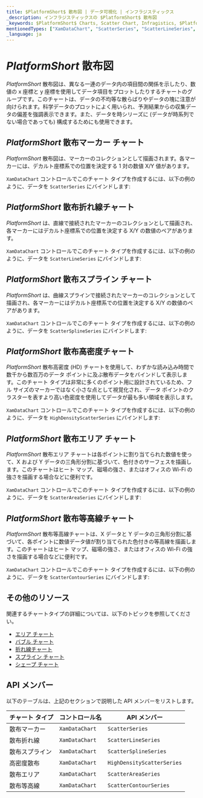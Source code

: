 ```yaml
---
title: $PlatformShort$ 散布図 | データ可視化 | インフラジスティックス
_description: インフラジスティックスの $PlatformShort$ 散布図
_keywords: $PlatformShort$ Charts, Scatter Chart, Infragistics, $PlatformShort$ チャート, 散布図, インフラジスティックス
mentionedTypes: ["XamDataChart", "ScatterSeries", "ScatterLineSeries", "ScatterSplineSeries", "HighDensityScatterSeries", "ScatterAreaSeries", "ScatterContourSeries"]
_language: ja
---
```

# $PlatformShort$ 散布図

$PlatformShort$ 散布図は、異なる一連のデータ内の項目間の関係を示したり、数値の x 座標と y 座標を使用してデータ項目をプロットしたりするチャートのグループです。このチャートは、データの不均等な散らばりやデータの塊に注意が向けられます。科学データのプロットによく用いられ、予測結果からの収集データの偏差を強調表示できます。また、データを時シリーズに (データが時系列でない場合であっても) 構成するためにも使用できます。

## $PlatformShort$ 散布マーカー チャート

$PlatformShort$ 散布図は、マーカーのコレクションとして描画されます。各マーカーには、デカルト座標系での位置を決定する 1 対の数値 X/Y 値があります。

`XamDataChart` コントロールでこのチャート タイプを作成するには、以下の例のように、データを `ScatterSeries` にバインドします:

<code-view style="height: 600px"
           data-demos-base-url="{environment:dvDemosBaseUrl}"
           iframe-src="{environment:dvDemosBaseUrl}/charts/data-chart-scatter-point-chart"
           alt="$PlatformShort$ 散布マーカー チャート" >
</code-view>

<div class="divider--half"></div>

## $PlatformShort$ 散布折れ線チャート

$PlatformShort$ は、直線で接続されたマーカーのコレクションとして描画され、各マーカーにはデカルト座標系での位置を決定する X/Y の数値のペアがあります。

`XamDataChart` コントロールでこのチャート タイプを作成するには、以下の例のように、データを `ScatterLineSeries` にバインドします:

<code-view style="height: 600px"
           data-demos-base-url="{environment:dvDemosBaseUrl}"
           iframe-src="{environment:dvDemosBaseUrl}/charts/data-chart-scatter-line-chart"
           alt="$PlatformShort$ 散布折れ線チャート" >
</code-view>

<div class="divider--half"></div>

## $PlatformShort$ 散布スプライン チャート

$PlatformShort$ は、曲線スプラインで接続されたマーカーのコレクションとして描画され、各マーカーにはデカルト座標系での位置を決定する X/Y の数値のペアがあります。

`XamDataChart` コントロールでこのチャート タイプを作成するには、以下の例のように、データを `ScatterSplineSeries` にバインドします:

<code-view style="height: 600px"
           data-demos-base-url="{environment:dvDemosBaseUrl}"
           iframe-src="{environment:dvDemosBaseUrl}/charts/data-chart-scatter-line-chart"
           alt="$PlatformShort$ 散布スプライン チャート" >
</code-view>

<div class="divider--half"></div>

## $PlatformShort$ 散布高密度チャート

$PlatformShort$ 散布高密度 (HD) チャートを使用して、わずかな読み込み時間で数千から数百万のデータ ポイントに及ぶ散布データをバインドして表示します。このチャート タイプは非常に多くのポイント用に設計されているため、フル サイズのマーカーではなく小さな点として視覚化され、データ ポイントのクラスターを表すより高い色密度を使用してデータが最も多い領域を表示します。

`XamDataChart` コントロールでこのチャート タイプを作成するには、以下の例のように、データを `HighDensityScatterSeries` にバインドします:

<code-view style="height: 600px"
           data-demos-base-url="{environment:dvDemosBaseUrl}"
           iframe-src="{environment:dvDemosBaseUrl}/charts/data-chart-type-scatter-hd-series"
           alt="$PlatformShort$ 散布 HD チャート" >
</code-view>

<div class="divider--half"></div>

## $PlatformShort$ 散布エリア チャート

$PlatformShort$ 散布エリア チャートは各ポイントに割り当てられた数値を使って、X および Y データの三角形分割に基づいて、色付きのサーフェスを描画します。このチャートはヒート マップ、磁場の強さ、またはオフィスの Wi-Fi の強さを描画する場合などに便利です。

`XamDataChart` コントロールでこのチャート タイプを作成するには、以下の例のように、データを `ScatterAreaSeries` にバインドします:

<code-view style="height: 600px"
           data-demos-base-url="{environment:dvDemosBaseUrl}"
           iframe-src="{environment:dvDemosBaseUrl}/charts/data-chart-type-scatter-area-series"
           alt="$PlatformShort$ 散布エリア チャート" >
</code-view>

<div class="divider--half"></div>

## $PlatformShort$ 散布等高線チャート

$PlatformShort$ 散布等高線チャートは、X データと Y データの三角形分割に基づいて、各ポイントに数値データ値が割り当てられた色付きの等高線を描画します。このチャートはヒート マップ、磁場の強さ、またはオフィスの Wi-Fi の強さを描画する場合などに便利です。

`XamDataChart` コントロールでこのチャート タイプを作成するには、以下の例のように、データを `ScatterContourSeries` にバインドします:

<code-view style="height: 600px"
           data-demos-base-url="{environment:dvDemosBaseUrl}"
           iframe-src="{environment:dvDemosBaseUrl}/charts/data-chart-type-scatter-contour-series"
           alt="$PlatformShort$ 散布等高線チャート" >
</code-view>

<div class="divider--half"></div>

## その他のリソース

関連するチャートタイプの詳細については、以下のトピックを参照してください。

- [エリア チャート](area-chart.md)
- [バブル チャート](bubble-chart.md)
- [折れ線チャート](line-chart.md)
- [スプライン チャート](spline-chart.md)
- [シェープ チャート](shape-chart.md)

## API メンバー

以下のテーブルは、上記のセクションで説明した API メンバーをリストします。

チャート タイプ                  | コントロール名   | API メンバー
----------------------------|----------------|------------------------
散布マーカー              | `XamDataChart` | `ScatterSeries`
散布折れ線                | `XamDataChart` | `ScatterLineSeries`
散布スプライン              | `XamDataChart` | `ScatterSplineSeries`
高密度散布        | `XamDataChart` | `HighDensityScatterSeries`
散布エリア                | `XamDataChart` | `ScatterAreaSeries`
散布等高線             | `XamDataChart` | `ScatterContourSeries`
